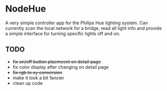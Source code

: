# NodeHue

A very simple controller app for the Philips Hue lighting system. Can currently scan the local network for a bridge, 
read all light info and provide a simple interface for turning specific lights off and on.

## TODO

- ~~fix on/off button placmeent on detail page~~
- fix color display after changing on detail page
- ~~fix rgb to xy conversion~~
- make it look a bit fancier
- clean up code

